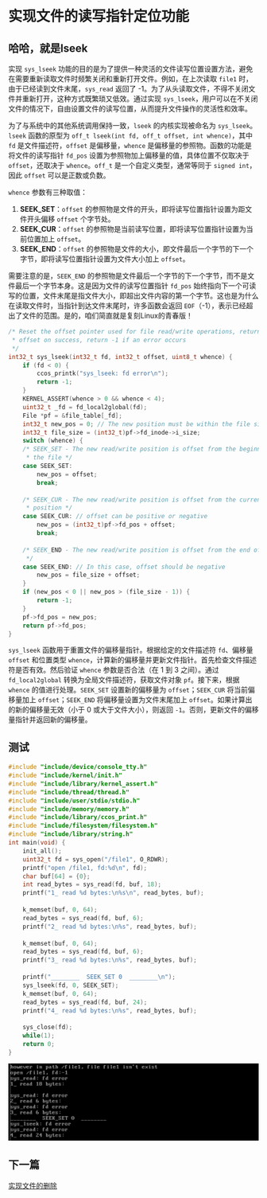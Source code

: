 # 实现文件的读写指针定位功能

## 哈哈，就是lseek

实现 `sys_lseek` 功能的目的是为了提供一种灵活的文件读写位置设置方法，避免在需要重新读取文件时频繁关闭和重新打开文件。例如，在上次读取 `file1` 时，由于已经读到文件末尾，`sys_read` 返回了 -1。为了从头读取文件，不得不关闭文件并重新打开，这种方式既繁琐又低效。通过实现 `sys_lseek`，用户可以在不关闭文件的情况下，自由设置文件的读写位置，从而提升文件操作的灵活性和效率。

为了与系统中的其他系统调用保持一致，`lseek` 的内核实现被命名为 `sys_lseek`。`lseek` 函数的原型为 `off_t lseek(int fd, off_t offset, int whence)`，其中 `fd` 是文件描述符，`offset` 是偏移量，`whence` 是偏移量的参照物。函数的功能是将文件的读写指针 `fd_pos` 设置为参照物加上偏移量的值，具体位置不仅取决于 `offset`，还取决于 `whence`。`off_t` 是一个自定义类型，通常等同于 `signed int`，因此 `offset` 可以是正数或负数。

`whence` 参数有三种取值：
1. **SEEK_SET**：`offset` 的参照物是文件的开头，即将读写位置指针设置为距文件开头偏移 `offset` 个字节处。
2. **SEEK_CUR**：`offset` 的参照物是当前读写位置，即将读写位置指针设置为当前位置加上 `offset`。
3. **SEEK_END**：`offset` 的参照物是文件的大小，即文件最后一个字节的下一个字节，即将读写位置指针设置为文件大小加上 `offset`。

需要注意的是，`SEEK_END` 的参照物是文件最后一个字节的下一个字节，而不是文件最后一个字节本身。这是因为文件的读写位置指针 `fd_pos` 始终指向下一个可读写的位置，文件末尾是指文件大小，即超出文件内容的第一个字节。这也是为什么在读取文件时，当指针到达文件末尾时，许多函数会返回 `EOF`（-1），表示已经超出了文件的范围。是的，咱们简直就是复刻Linux的青春版！

```c
/* Reset the offset pointer used for file read/write operations, return the new
 * offset on success, return -1 if an error occurs
 */
int32_t sys_lseek(int32_t fd, int32_t offset, uint8_t whence) {
    if (fd < 0) {
        ccos_printk("sys_lseek: fd error\n");
        return -1;
    }
    KERNEL_ASSERT(whence > 0 && whence < 4);
    uint32_t _fd = fd_local2global(fd);
    File *pf = &file_table[_fd];
    int32_t new_pos = 0; // The new position must be within the file size
    int32_t file_size = (int32_t)pf->fd_inode->i_size;
    switch (whence) {
    /* SEEK_SET - The new read/write position is offset from the beginning of
     * the file */
    case SEEK_SET:
        new_pos = offset;
        break;

    /* SEEK_CUR - The new read/write position is offset from the current
     * position */
    case SEEK_CUR: // offset can be positive or negative
        new_pos = (int32_t)pf->fd_pos + offset;
        break;

    /* SEEK_END - The new read/write position is offset from the end of the file
     */
    case SEEK_END: // In this case, offset should be negative
        new_pos = file_size + offset;
    }
    if (new_pos < 0 || new_pos > (file_size - 1)) {
        return -1;
    }
    pf->fd_pos = new_pos;
    return pf->fd_pos;
}
```

`sys_lseek` 函数用于重置文件的偏移量指针。根据给定的文件描述符 `fd`、偏移量 `offset` 和位置类型 `whence`，计算新的偏移量并更新文件指针。首先检查文件描述符是否有效。然后验证 `whence` 参数是否合法（在 1 到 3 之间）。通过 `fd_local2global` 转换为全局文件描述符，获取文件对象 `pf`。接下来，根据 `whence` 的值进行处理。`SEEK_SET` 设置新的偏移量为 `offset`；`SEEK_CUR` 将当前偏移量加上 `offset`；`SEEK_END` 将偏移量设置为文件末尾加上 `offset`。如果计算出的新的偏移量无效（小于 0 或大于文件大小），则返回 `-1`。否则，更新文件的偏移量指针并返回新的偏移量。

## 测试

```c
#include "include/device/console_tty.h"
#include "include/kernel/init.h"
#include "include/library/kernel_assert.h"
#include "include/thread/thread.h"
#include "include/user/stdio/stdio.h"
#include "include/memory/memory.h"
#include "include/library/ccos_print.h"
#include "include/filesystem/filesystem.h"
#include "include/library/string.h"
int main(void) { 
    init_all();
    uint32_t fd = sys_open("/file1", O_RDWR); 
    printf("open /file1, fd:%d\n", fd); 
    char buf[64] = {0}; 
    int read_bytes = sys_read(fd, buf, 18); 
    printf("1_ read %d bytes:\n%s\n", read_bytes, buf); 

    k_memset(buf, 0, 64); 
    read_bytes = sys_read(fd, buf, 6); 
    printf("2_ read %d bytes:\n%s", read_bytes, buf); 

    k_memset(buf, 0, 64); 
    read_bytes = sys_read(fd, buf, 6); 
    printf("3_ read %d bytes:\n%s", read_bytes, buf); 

    printf("________  SEEK_SET 0  ________\n"); 
    sys_lseek(fd, 0, SEEK_SET); 
    k_memset(buf, 0, 64); 
    read_bytes = sys_read(fd, buf, 24); 
    printf("4_ read %d bytes:\n%s", read_bytes, buf); 

    sys_close(fd); 
    while(1); 
    return 0; 
}
```

![image-20250309231705074](./13.6_lseek/image-20250309231705074.png)

## 下一篇

[实现文件的删除](./13.7_file_del.md)

